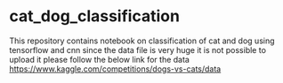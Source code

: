 # cat_dog_classification
This repository contains notebook on classification of cat and dog using tensorflow and cnn
since the data file is very huge it is not possible to upload it 
please follow the below link for the data https://www.kaggle.com/competitions/dogs-vs-cats/data

